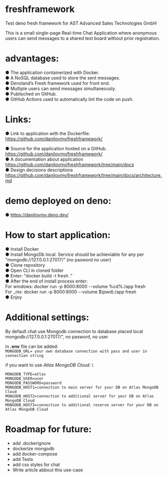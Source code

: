 # freshframework
Test deno fresh framework for AST Advanced Sales Technologies GmbH

This is a small single-page Real-time Chat Application where anonymous
users can send messages to a shared text board without prior registration.

# advantages:
● The application containerized with Docker.\
● A NoSQL database used to store the sent messages.\
● Denoland’s Fresh framework used for front end.\
● Multiple users can send messages simultaneously.\
● Publisched on GitHub.\
● GitHub Actions used to automatically lint the code on push.


# Links:
● Link to application with the Dockerfile: https://github.com/danilovmy/freshframework/ 

● Source for the application hosted on a GitHub. https://github.com/danilovmy/freshframework/ \
● A documentation about application https://github.com/danilovmy/freshframework/tree/main/docs \
● Design decisions descriptions https://github.com/danilovmy/freshframework/tree/main/docs/architecture.md 



# demo deployed on deno:
● https://danilovmy.deno.dev/

# How to start application:
● Install Docker \
● Install MongoDb local. Service should be achieviable for any per "mongodb://127.0.0.1:27017/" (no pasword no user) \
● Clone repository \
● Open CLI in cloned folder \
● Enter: "docker build -t fresh ." \
● After the end of install process enter: \
For windows: docker run -p 8000:8000 --volume %cd%:/app fresh \
For _nix: docker run -p 8000:8000 --volume $(pwd):/app fresh \
● Enjoy 


# Additional settings:
By default chat use Mongodb connection to database placed local mongodb://127.0.0.1:27017/", no pasword, no user

in **.env** file can be added: \
`MONGODB_URL= your own database connection with pass and user in connection string`

if you want to use _Atlas MongoDB Cloud_: \

    MONGODB_TYPE=atlas
    MONGODB_USER=user
    MONGODB_PASSWORD=password
    MONGODB_HOST1=connection to main server for your DB on Atlas MongoDB Cloud
    MONGODB_HOST2=connection to additional server for your DB on Atlas MongoDB Cloud
    MONGODB_HOST3=connection to additional reserve server for your DB on Atlas MongoDB Cloud

# Roadmap for future:
- add .dockerignore
- dockerize mongodb
- add docker-compose
- add Tests
- add css styles for chat
- Write article abbout this use-case

